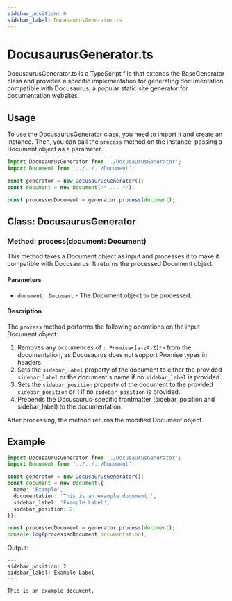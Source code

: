 ```yaml
---
sidebar_position: 0
sidebar_label: DocusaurusGenerator.ts
---
```


# DocusaurusGenerator.ts

DocusaurusGenerator.ts is a TypeScript file that extends the BaseGenerator class and provides a specific implementation for generating documentation compatible with Docusaurus, a popular static site generator for documentation websites.

## Usage

To use the DocusaurusGenerator class, you need to import it and create an instance. Then, you can call the `process` method on the instance, passing a Document object as a parameter.

```typescript
import DocusaurusGenerator from './DocusaurusGenerator';
import Document from '../../../Document';

const generator = new DocusaurusGenerator();
const document = new Document(/* ... */);

const processedDocument = generator.process(document);
```

## Class: DocusaurusGenerator

### Method: process(document: Document)

This method takes a Document object as input and processes it to make it compatible with Docusaurus. It returns the processed Document object.

#### Parameters

- `document: Document` - The Document object to be processed.

#### Description

The `process` method performs the following operations on the input Document object:

1. Removes any occurrences of `: Promise<[a-zA-Z]*>` from the documentation, as Docusaurus does not support Promise types in headers.
2. Sets the `sidebar_label` property of the document to either the provided `sidebar_label` or the document's name if no `sidebar_label` is provided.
3. Sets the `sidebar_position` property of the document to the provided `sidebar_position` or 1 if no `sidebar_position` is provided.
4. Prepends the Docusaurus-specific frontmatter (sidebar_position and sidebar_label) to the documentation.

After processing, the method returns the modified Document object.

## Example

```typescript
import DocusaurusGenerator from './DocusaurusGenerator';
import Document from '../../../Document';

const generator = new DocusaurusGenerator();
const document = new Document({
  name: 'Example',
  documentation: 'This is an example document.',
  sidebar_label: 'Example Label',
  sidebar_position: 2,
});

const processedDocument = generator.process(document);
console.log(processedDocument.documentation);
```

Output:

```
---
sidebar_position: 2
sidebar_label: Example Label
---

This is an example document.
```